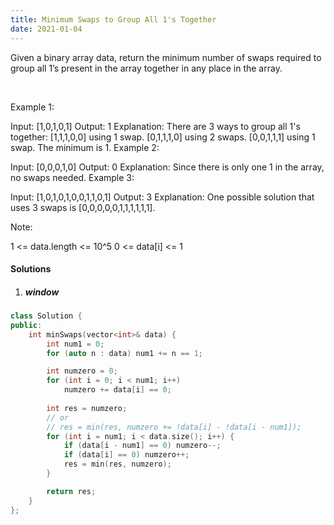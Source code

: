 ```yaml
---
title: Minimum Swaps to Group All 1's Together
date: 2021-01-04
---
```

Given a binary array data, return the minimum number of swaps required to group all 1’s present in the array together in any place in the array.

 

Example 1:

Input: [1,0,1,0,1]
Output: 1
Explanation: 
There are 3 ways to group all 1's together:
[1,1,1,0,0] using 1 swap.
[0,1,1,1,0] using 2 swaps.
[0,0,1,1,1] using 1 swap.
The minimum is 1.
Example 2:

Input: [0,0,0,1,0]
Output: 0
Explanation: 
Since there is only one 1 in the array, no swaps needed.
Example 3:

Input: [1,0,1,0,1,0,0,1,1,0,1]
Output: 3
Explanation: 
One possible solution that uses 3 swaps is [0,0,0,0,0,1,1,1,1,1,1].
 

Note:

1 <= data.length <= 10^5
0 <= data[i] <= 1

#### Solutions

1. ##### window

```cpp
class Solution {
public:
    int minSwaps(vector<int>& data) {
        int num1 = 0;
        for (auto n : data) num1 += n == 1;

        int numzero = 0;
        for (int i = 0; i < num1; i++)
            numzero += data[i] == 0;
        
        int res = numzero;
        // or
        // res = min(res, numzero += !data[i] - !data[i - num1]);
        for (int i = num1; i < data.size(); i++) {
            if (data[i - num1] == 0) numzero--;
            if (data[i] == 0) numzero++;
            res = min(res, numzero);
        }

        return res;
    }
};
```